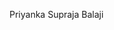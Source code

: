 Priyanka Supraja Balaji

<!---
PriyankaSB24/PriyankaSB24 is a ✨ special ✨ repository because its `README.md` (this file) appears on your GitHub profile.
You can click the Preview link to take a look at your changes.
--->
